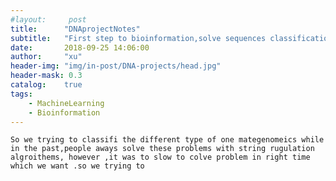 ```yaml
---
#layout:     post
title:      "DNAprojectNotes"
subtitle:   "First step to bioinformation,solve sequences classification using overfitting of LSTM"
date:       2018-09-25 14:06:00
author:     "xu"
header-img: "img/in-post/DNA-projects/head.jpg"
header-mask: 0.3
catalog:    true
tags:
    - MachineLearning
    - Bioinformation
---
```

	So we trying to classifi the different type of one mategenomeics while in the past,people aways solve these problems with string rugulation algroithems, however ,it was to slow to colve problem in right time which we want .so we trying to 
